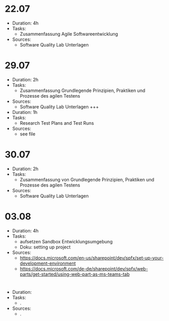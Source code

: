 # 22.07

* Duration: 4h
* Tasks:
  * Zusammenfassung Agile Softwareentwicklung 
* Sources:
  * Software Quality Lab Unterlagen 

# 29.07

* Duration: 2h
* Tasks:
  * Zusammenfassung Grundlegende Prinzipien, Praktiken und Prozesse des agilen Testens
* Sources:
  * Software Quality Lab Unterlagen 
+++ 
* Duration: 1h
* Tasks:
  * Research Test Plans and Test Runs 
* Sources:
  * see file

# 30.07

* Duration: 2h
* Tasks:
  * Zusammenfassung von Grundlegende Prinzipien, Praktiken und Prozesse des agilen Testens
* Sources:
  * Software Quality Lab Unterlagen 
  
# 03.08

* Duration: 4h
* Tasks: 
  * aufsetzen Sandbox Entwicklungsumgebung
  * Doku: setting up project
* Sources: 
  * https://docs.microsoft.com/en-us/sharepoint/dev/spfx/set-up-your-development-environment
  * https://docs.microsoft.com/de-de/sharepoint/dev/spfx/web-parts/get-started/using-web-part-as-ms-teams-tab
  
# 
* Duration:
* Tasks:
  * . 
* Sources:
  * .
